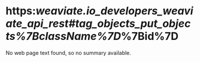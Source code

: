 # https:__weaviate.io_developers_weaviate_api_rest#tag_objects_put_objects_%7BclassName%7D_%7Bid%7D

No web page text found, so no summary available.
